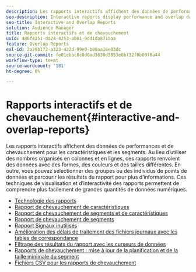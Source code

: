 ```yaml
---
description: Les rapports interactifs affichent des données de performances et de chevauchement pour les caractéristiques et les segments. Au lieu d’utiliser des nombres organisés en colonnes et en lignes, ces rapports renvoient des données avec des formes, des couleurs et des tailles différentes. En outre, vous pouvez sélectionner des groupes ou des individus de points de données et parcourir les résultats du rapport pour plus d’informations. Ces techniques de visualisation et d’interactivité des rapports permettent de comprendre plus facilement de grandes quantités de données numériques.
seo-description: Interactive reports display performance and overlap data for traits and segments. Instead of using numbers arranged in columns and rows, these reports return data using different shapes, colors, and sizes. Additionally, you can choose individual or groups of data points and drill down into the report results for more details. These visualization techniques and report interactivity help make large amounts of numeric data easier to understand.
seo-title: Interactive and Overlap Reports
solution: Audience Manager
title: Rapports interactifs et de chevauchement
uuid: 486f4251-da24-4253-ab01-9dd1da8715aa
feature: Overlap Reports
exl-id: 2a29b172-a323-422d-99e0-b00aa16e03dc
source-git-commit: fe01ebac8c0d0ad3630d3853e0bf32f0b00f6a44
workflow-type: tm+mt
source-wordcount: '181'
ht-degree: 0%

---
```


# Rapports interactifs et de chevauchement{#interactive-and-overlap-reports}

Les rapports interactifs affichent des données de performances et de chevauchement pour les caractéristiques et les segments. Au lieu d’utiliser des nombres organisés en colonnes et en lignes, ces rapports renvoient des données avec des formes, des couleurs et des tailles différentes. En outre, vous pouvez sélectionner des groupes ou des individus de points de données et parcourir les résultats du rapport pour plus d’informations. Ces techniques de visualisation et d’interactivité des rapports permettent de comprendre plus facilement de grandes quantités de données numériques.

+ [Technologie des rapports](interactive-report-technology.md)
+ [Rapport de chevauchement de caractéristiques](trait-trait-overlap-report.md)
+ [Rapport de chevauchement de segments et de caractéristiques](segment-trait-overlap-report.md)
+ [Rapport de chevauchement de segments](segment-segment-overlap-report.md)
+ [Rapport Signaux inutilisés](unused-signals.md)
+ [Amélioration des délais de traitement des fichiers journaux avec les tables de correspondance](lookup-tables.md)
+ [Filtrage des résultats du rapport avec les curseurs de données](data-sliders.md)
+ [Rapports de chevauchement : mise à jour de la planification et de la taille minimale du segment](overlap-minimum-segment-size.md)
+ [Fichiers CSV pour les rapports de chevauchement](overlap-csv-files.md)

<!-- 

c_dynamic_reports.xml

 -->

